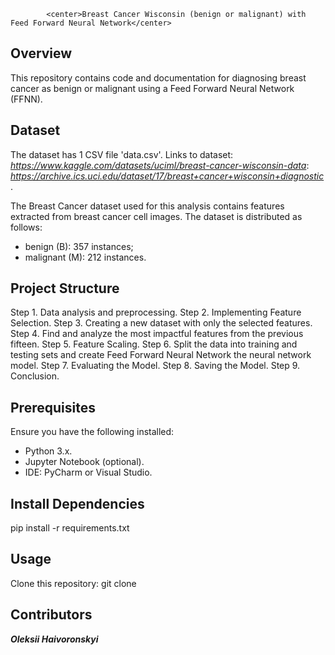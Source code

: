 			
			<center>Breast Cancer Wisconsin (benign or malignant) with Feed Forward Neural Network</center>


## Overview

This repository contains code and documentation for diagnosing
breast cancer as benign or malignant using a Feed Forward Neural Network (FFNN).


## Dataset

The dataset has 1 CSV file 'data.csv'.
Links to dataset: *https://www.kaggle.com/datasets/uciml/breast-cancer-wisconsin-data*:
                  *https://archive.ics.uci.edu/dataset/17/breast+cancer+wisconsin+diagnostic*.

The Breast Cancer dataset used for this analysis contains features extracted from breast cancer cell images.
The dataset is distributed as follows:
- benign (B): 357 instances;
- malignant (M): 212 instances.


## Project Structure

Step 1. Data analysis and preprocessing.
Step 2. Implementing Feature Selection.
Step 3. Creating a new dataset with only the selected features.
Step 4. Find and analyze the most impactful features from the previous fifteen.
Step 5. Feature Scaling.
Step 6. Split the data into training and testing sets and create Feed Forward Neural Network the neural network model.
Step 7. Evaluating the Model.
Step 8. Saving the Model.
Step 9. Conclusion.


## Prerequisites

Ensure you have the following installed:

- Python 3.x.
- Jupyter Notebook (optional).
- IDE: PyCharm or Visual Studio.


## Install Dependencies

pip install -r requirements.txt


## Usage

Clone this repository:
git clone <repository-url>


## Contributors
***Oleksii Haivoronskyi***



